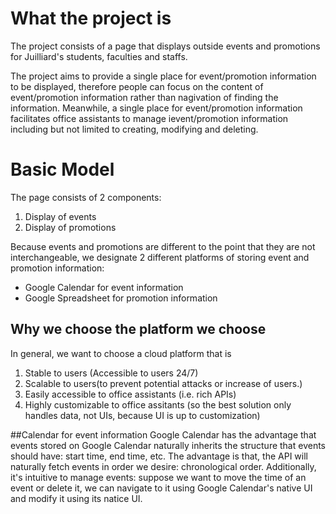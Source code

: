 # What the project is
The project consists of a page that displays outside events and promotions for Juilliard's students, faculties and staffs. 

The project aims to provide a single place for event/promotion information to be displayed, therefore people can focus on the content of event/promotion information rather than nagivation of finding the information. Meanwhile, a single place for event/promotion information facilitates office assistants to manage ievent/promotion information including but not limited to creating, modifying and deleting.

# Basic Model
The page consists of 2 components:

1. Display of events
2. Display of promotions

Because events and promotions are different to the point that they are not interchangeable, we designate 2 different platforms of storing event and promotion information:
  - Google Calendar for event information
  - Google Spreadsheet for promotion information

## Why we choose the platform we choose
In general, we want to choose a cloud platform that is 

1. Stable to users (Accessible to users 24/7)
2. Scalable to users(to prevent potential attacks or increase of users.)
3. Easily accessible to office assistants (i.e. rich APIs)
4. Highly customizable to office assitants (so the best solution only handles data, not UIs, because UI is up to customization)
  
##Calendar for event information
Google Calendar has the advantage that events stored on Google Calendar naturally inherits the structure that events should have: start time, end time, etc. The advantage is that, the API will naturally fetch events in order we desire: chronological order. Additionally, it's intuitive to manage events: suppose we want to move the time of an event or delete it, we can navigate to it using Google Calendar's native UI and modify it using its natice UI.
